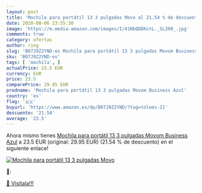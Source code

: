 ```yaml
---
layout: post
title: 'Mochila para portátil 13 3 pulgadas Movo al 21.54 % de descuento'
date: 2020-08-06 23:55:30
image: 'https://m.media-amazon.com/images/I/41NbQDDKxtL._SL200_.jpg'
comments: true
category: ofertas
author: ring
slug: 'B07J9Z2YND-es Mochila para portátil 13 3 pulgadas Movom Business Azul'
sku: 'B07J9Z2YND-es'
tags: [ 'mochila', ]
actualPrice: 23.5 EUR
currency: EUR
price: 23.5
comparePrice: 29.95 EUR
prodname: 'Mochila para portátil 13 3 pulgadas Movom Business Azul'
country: 'es'
flag: '🇪🇸'
buyurl: 'https://www.amazon.es/dp/B07J9Z2YND/?tag=tolees-21'
descuento: '21.54'
average: '23.5'
---
```


Ahora mismo tienes [Mochila para portátil 13 3 pulgadas Movom Business Azul](https://www.amazon.es/dp/B07J9Z2YND/?tag=tolees-21) a 23.5 EUR (original: 29.95 EUR) (21.54 %  de descuento) en el siguiente enlace!

[![Mochila para portátil 13 3 pulgadas Movo](https://m.media-amazon.com/images/I/41NbQDDKxtL._SL200_.jpg)](https://www.amazon.es/dp/B07J9Z2YND/?tag=tolees-21)

🔎:


[🛒 Visítala!!!](https://www.amazon.es/dp/B07J9Z2YND/?tag=tolees-21)
